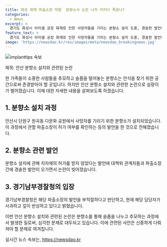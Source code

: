 ```yaml
---
title: 화성 화재 파출소장 막말  분향소서 논란 나라 지키다 죽었나?
categories:
  - News
excerpt: >
  경기도 화성시 아리셀 공장 화재로 인한 사망자들을 기리는 분향소 설치 도중, 경솔한 발언이 나온 사실이 알려져 비판이 일고 있다. 지자체 허가를 받지 않은 채 분향소를 설치한 것으로 전해지며 이에 대한 관련 파출소장의 발언이 논란을 일으키고 있다. 앞서 외국인 등 23명의 사망자가 발생한 이번 화재로 이주민들과 유가족들의 상처가 깊어지고 있다는 지적도 제기되고 있다.
feature_text: >
  경기도 화성시 아리셀 공장 화재로 인한 사망자들을 기리는 분향소 설치 도중, 경솔한 발언이 나온 사실이 알려져 비판이 일고 있다. 지자체 허가를 받지 않은 채 분향소를 설치한 것으로 전해지며 이에 대한 관련 파출소장의 발언이 논란을 일으키고 있다. 앞서 외국인 등 23명의 사망자가 발생한 이번 화재로 이주민들과 유가족들의 상처가 깊어지고 있다는 지적도 제기되고 있다.
image: 'https://newsdao.kr/res/images/meta/newsdao_breakingnews.jpg'
---
```


<p><img src="https://newsdao.kr/res/images/meta/newsdao_breakingnews.jpg" alt="implanttips 속보" /></p>

<p>제목: 안산 분향소 설치와 관련된 논란</p>

<p>한 가족들이 소중한 사람들을 추모하고 슬픔을 털어놓는 분향소는 안식을 찾기 위한 공간으로써 존경받아야 할 곳입니다. 하지만 안산 분향소 설치와 관련한 논란으로 실랑이가 벌어졌습니다. 이에 대한 자세한 내용을 살펴보도록 하겠습니다.</p>

<h2 data-ke-size="size26">1. 분향소 설치 과정</h2>

<p>안산시 단원구 원곡동 다문화 공원에서 사망자를 기리기 위한 분향소가 설치되었습니다. 이 과정에서 관할 파출소장이 허가 여부를 확인하는 등의 발언을 한 것으로 전해졌습니다.</p>

<h2 data-ke-size="size26">2. 분향소 관련 발언</h2>

<p>분향소 설치에 관해 지자체의 허가를 받지 않았다는 발언에 대책위 관계자들과 파출소장 간에 경솔한 발언이 오가면서 논란이 빚어졌습니다.</p>

<h2 data-ke-size="size26">3. 경기남부경찰청의 입장</h2>

<p>경기남부경찰청은 해당 파출소장의 발언을 부적절하다고 판단하고, 현재 해당 담당자가 사과하고 깊이 반성하고 있다고 밝혔습니다.</p>

<p>이번 안산 분향소 설치와 관련된 논란은 분향소를 통해 슬픔을 나누고 추모하는 과정에서 발생한 일로써, 심각한 문제로 대두되고 있습니다. 이에 관련된 사안은 신중하게 다뤄져야 할 문제로 여겨집니다.</p>
실시간 뉴스 속보는, <a href="https://newsdao.kr" rel="dofollow">https://newsdao.kr</a>


